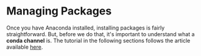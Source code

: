 # Managing Packages

Once you have Anaconda installed, installing packages is fairly straightforward. But, before we do that, it's important to understand what a **conda channel** is. The tutorial in the following sections follows the article available [here](https://medium.com/dunder-data/anaconda-is-bloated-set-up-a-lean-robust-data-science-environment-with-miniconda-and-conda-forge-b48e1ac11646).
